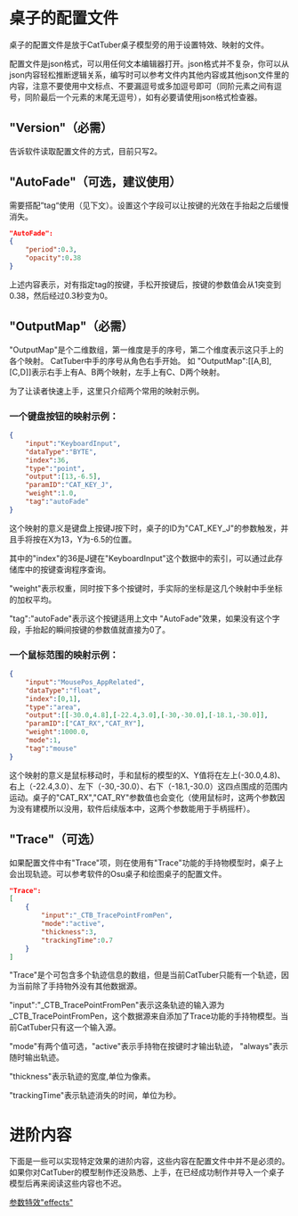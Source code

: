 

# 桌子的配置文件

桌子的配置文件是放于CatTuber桌子模型旁的用于设置特效、映射的文件。

配置文件是json格式，可以用任何文本编辑器打开。json格式并不复杂，你可以从json内容轻松推断逻辑关系，编写时可以参考文件内其他内容或其他json文件里的内容，注意不要使用中文标点、不要漏逗号或多加逗号即可（同阶元素之间有逗号，同阶最后一个元素的末尾无逗号），如有必要请使用json格式检查器。

## "Version"（必需）

告诉软件读取配置文件的方式，目前只写2。

## "AutoFade"（可选，建议使用）

需要搭配”tag“使用（见下文）。设置这个字段可以让按键的光效在手抬起之后缓慢消失。

```json
"AutoFade":
{
	"period":0.3,
	"opacity":0.38
}
```
上述内容表示，对有指定tag的按键，手松开按键后，按键的参数值会从1突变到0.38，然后经过0.3秒变为0。

## "OutputMap"（必需）
 "OutputMap"是个二维数组，第一维度是手的序号，第二个维度表示这只手上的各个映射。
 CatTuber中手的序号从角色右手开始。
 如 "OutputMap":[[A,B],[C,D]]表示右手上有A、B两个映射，左手上有C、D两个映射。

为了让读者快速上手，这里只介绍两个常用的映射示例。
### 一个键盘按钮的映射示例：
```json
{
	"input":"KeyboardInput",
	"dataType":"BYTE",
	"index":36,
	"type":"point",
	"output":[13,-6.5],
	"paramID":"CAT_KEY_J",
	"weight":1.0,
	"tag":"autoFade"
}
```
这个映射的意义是键盘上按键J按下时，桌子的ID为"CAT_KEY_J"的参数触发，并且手将按在X为13，Y为-6.5的位置。

其中的"index"的36是J键在"KeyboardInput"这个数据中的索引，可以通过此存储库中的按键查询程序查询。

"weight"表示权重，同时按下多个按键时，手实际的坐标是这几个映射中手坐标的加权平均。

"tag":"autoFade"表示这个按键适用上文中 "AutoFade"效果，如果没有这个字段，手抬起的瞬间按键的参数值就直接为0了。

### 一个鼠标范围的映射示例：
```json
{
	"input":"MousePos_AppRelated",
	"dataType":"float",
	"index":[0,1],
	"type":"area",
	"output":[[-30.0,4.8],[-22.4,3.0],[-30,-30.0],[-18.1,-30.0]],
	"paramID":["CAT_RX","CAT_RY"],
	"weight":1000.0,
	"mode":1,
	"tag":"mouse"
}
```
这个映射的意义是鼠标移动时，手和鼠标的模型的X、Y值将在左上(-30.0,4.8)、右上（-22.4,3.0）、左下（-30,-30.0）、右下（-18.1,-30.0）这四点围成的范围内运动。桌子的"CAT_RX","CAT_RY"参数值也会变化（使用鼠标时，这两个参数因为没有建模所以没用，软件后续版本中，这两个参数能用于手柄摇杆）。

## "Trace"（可选）

如果配置文件中有"Trace"项，则在使用有"Trace"功能的手持物模型时，桌子上会出现轨迹。可以参考软件的Osu桌子和绘图桌子的配置文件。
```json
"Trace":
[
	{
		"input":"_CTB_TracePointFromPen",
		"mode":"active",
		"thickness":3,
		"trackingTime":0.7
	}
]
```
"Trace"是个可包含多个轨迹信息的数组，但是当前CatTuber只能有一个轨迹，因为当前除了手持物外没有其他数据源。

"input":"_CTB_TracePointFromPen"表示这条轨迹的输入源为_CTB_TracePointFromPen，这个数据源来自添加了Trace功能的手持物模型。当前CatTuber只有这一个输入源。

"mode"有两个值可选，"active"表示手持物在按键时才输出轨迹， "always"表示随时输出轨迹。

"thickness"表示轨迹的宽度,单位为像素。

"trackingTime"表示轨迹消失的时间，单位为秒。

# 进阶内容

下面是一些可以实现特定效果的进阶内容，这些内容在配置文件中并不是必须的。如果你对CatTuber的模型制作还没熟悉、上手，在已经成功制作并导入一个桌子模型后再来阅读这些内容也不迟。

[参数特效"effects"](Table_Effects_CN.md)




